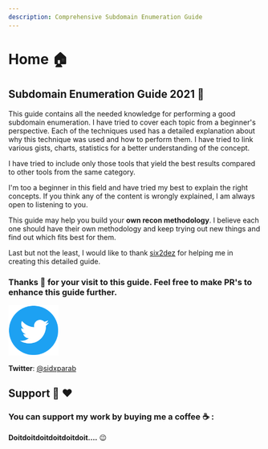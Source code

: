 ```yaml
---
description: Comprehensive Subdomain Enumeration Guide
---
```


# Home 🏠

## Subdomain Enumeration Guide 2021 📖

This guide contains all the needed knowledge for performing a good subdomain enumeration. I have tried to cover each topic from a beginner's perspective. Each of the techniques used has a detailed explanation about why this technique was used and how to perform them. I have tried to link various gists, charts, statistics for a better understanding of the concept.

I have tried to include only those tools that yield the best results compared to other tools from the same category.

I'm too a beginner in this field and have tried my best to explain the right concepts. If you think any of the content is wrongly explained, I am always open to listening to you.

This guide may help you build your **own recon methodology**. I believe each one should have their own methodology and keep trying out new things and find out which fits best for them.

Last but not the least, I would like to thank [six2dez](https://twitter.com/Six2dez1) for helping me in creating this detailed guide.

### **Thanks 🙏** for your visit to this guide. Feel free to make PR's to enhance this guide further.

![](.gitbook/assets/twitter-logo.png)

**Twitter**: [@sidxparab](https://twitter.com/sidxparab)

## Support 🙏 :heart:

### **You can support my work by buying me a coffee** ☕ **:**

**Doitdoitdoitdoitdoitdoit....** 😉



